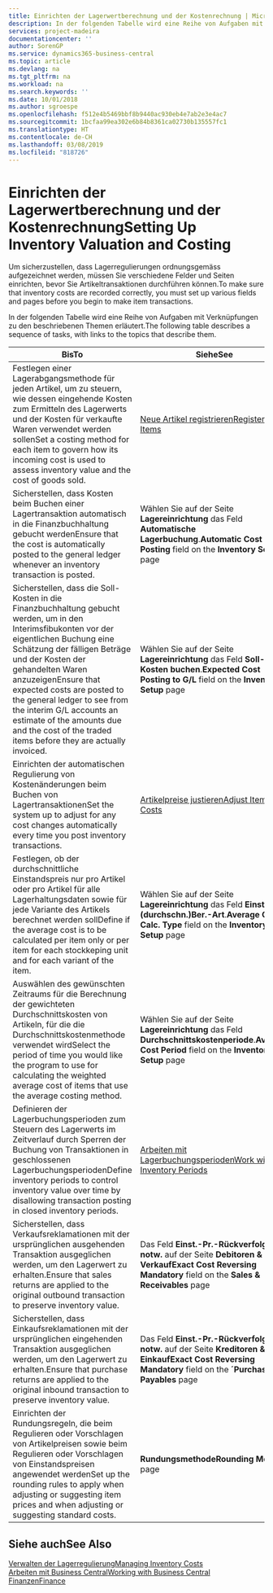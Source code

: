 ```yaml
---
title: Einrichten der Lagerwertberechnung und der Kostenrechnung | Microsoft Docs
description: In der folgenden Tabelle wird eine Reihe von Aufgaben mit Verknüpfungen zu den beschriebenen Themen erläutert.
services: project-madeira
documentationcenter: ''
author: SorenGP
ms.service: dynamics365-business-central
ms.topic: article
ms.devlang: na
ms.tgt_pltfrm: na
ms.workload: na
ms.search.keywords: ''
ms.date: 10/01/2018
ms.author: sgroespe
ms.openlocfilehash: f512e4b5469bbf8b9440ac930eb4e7ab2e3e4ac7
ms.sourcegitcommit: 1bcfaa99ea302e6b84b8361ca02730b135557fc1
ms.translationtype: HT
ms.contentlocale: de-CH
ms.lasthandoff: 03/08/2019
ms.locfileid: "818726"
---
```

# <a name="setting-up-inventory-valuation-and-costing"></a><span data-ttu-id="aabb2-103">Einrichten der Lagerwertberechnung und der Kostenrechnung</span><span class="sxs-lookup"><span data-stu-id="aabb2-103">Setting Up Inventory Valuation and Costing</span></span>
<span data-ttu-id="aabb2-104">Um sicherzustellen, dass Lagerregulierungen ordnungsgemäss aufgezeichnet werden, müssen Sie verschiedene Felder und Seiten einrichten, bevor Sie Artikeltransaktionen durchführen können.</span><span class="sxs-lookup"><span data-stu-id="aabb2-104">To make sure that inventory costs are recorded correctly, you must set up various fields and pages before you begin to make item transactions.</span></span>

<span data-ttu-id="aabb2-105">In der folgenden Tabelle wird eine Reihe von Aufgaben mit Verknüpfungen zu den beschriebenen Themen erläutert.</span><span class="sxs-lookup"><span data-stu-id="aabb2-105">The following table describes a sequence of tasks, with links to the topics that describe them.</span></span>

|<span data-ttu-id="aabb2-106">**Bis**</span><span class="sxs-lookup"><span data-stu-id="aabb2-106">**To**</span></span>|<span data-ttu-id="aabb2-107">**Siehe**</span><span class="sxs-lookup"><span data-stu-id="aabb2-107">**See**</span></span>|  
|------------|-------------|  
|<span data-ttu-id="aabb2-108">Festlegen einer Lagerabgangsmethode für jeden Artikel, um zu steuern, wie dessen eingehende Kosten zum Ermitteln des Lagerwerts und der Kosten für verkaufte Waren verwendet werden sollen</span><span class="sxs-lookup"><span data-stu-id="aabb2-108">Set a costing method for each item to govern how its incoming cost is used to assess inventory value and the cost of goods sold.</span></span>|[<span data-ttu-id="aabb2-109">Neue Artikel registrieren</span><span class="sxs-lookup"><span data-stu-id="aabb2-109">Register New Items</span></span>](inventory-how-register-new-items.md)|  
|<span data-ttu-id="aabb2-110">Sicherstellen, dass Kosten beim Buchen einer Lagertransaktion automatisch in die Finanzbuchhaltung gebucht werden</span><span class="sxs-lookup"><span data-stu-id="aabb2-110">Ensure that the cost is automatically posted to the general ledger whenever an inventory transaction is posted.</span></span>|<span data-ttu-id="aabb2-111">Wählen Sie auf der Seite **Lagereinrichtung** das Feld **Automatische Lagerbuchung**.</span><span class="sxs-lookup"><span data-stu-id="aabb2-111">**Automatic Cost Posting** field on the **Inventory Setup** page</span></span>|  
|<span data-ttu-id="aabb2-112">Sicherstellen, dass die Soll-Kosten in die Finanzbuchhaltung gebucht werden, um in den Interimsfibukonten vor der eigentlichen Buchung eine Schätzung der fälligen Beträge und der Kosten der gehandelten Waren anzuzeigen</span><span class="sxs-lookup"><span data-stu-id="aabb2-112">Ensure that expected costs are posted to the general ledger to see from the interim G/L accounts an estimate of the amounts due and the cost of the traded items before they are actually invoiced.</span></span>|<span data-ttu-id="aabb2-113">Wählen Sie auf der Seite **Lagereinrichtung** das Feld **Soll-Kosten buchen**.</span><span class="sxs-lookup"><span data-stu-id="aabb2-113">**Expected Cost Posting to G/L** field on the **Inventory Setup** page</span></span>|  
|<span data-ttu-id="aabb2-114">Einrichten der automatischen Regulierung von Kostenänderungen beim Buchen von Lagertransaktionen</span><span class="sxs-lookup"><span data-stu-id="aabb2-114">Set the system up to adjust for any cost changes automatically every time you post inventory transactions.</span></span>|[<span data-ttu-id="aabb2-115">Artikelpreise justieren</span><span class="sxs-lookup"><span data-stu-id="aabb2-115">Adjust Item Costs</span></span>](inventory-how-adjust-item-costs.md)|  
|<span data-ttu-id="aabb2-116">Festlegen, ob der durchschnittliche Einstandspreis nur pro Artikel oder pro Artikel für alle Lagerhaltungsdaten sowie für jede Variante des Artikels berechnet werden soll</span><span class="sxs-lookup"><span data-stu-id="aabb2-116">Define if the average cost is to be calculated per item only or per item for each stockkeping unit and for each variant of the item.</span></span>|<span data-ttu-id="aabb2-117">Wählen Sie auf der Seite **Lagereinrichtung** das Feld **Einst.-Pr.(durchschn.)Ber.-Art**.</span><span class="sxs-lookup"><span data-stu-id="aabb2-117">**Average Cost Calc. Type** field on the **Inventory Setup** page</span></span>|  
|<span data-ttu-id="aabb2-118">Auswählen des gewünschten Zeitraums für die Berechnung der gewichteten Durchschnittskosten von Artikeln, für die die Durchschnittskostenmethode verwendet wird</span><span class="sxs-lookup"><span data-stu-id="aabb2-118">Select the period of time you would like the program to use for calculating the weighted average cost of items that use the average costing method.</span></span>|<span data-ttu-id="aabb2-119">Wählen Sie auf der Seite **Lagereinrichtung** das Feld **Durchschnittskostenperiode**.</span><span class="sxs-lookup"><span data-stu-id="aabb2-119">**Average Cost Period** field on the **Inventory Setup** page</span></span>|  
|<span data-ttu-id="aabb2-120">Definieren der Lagerbuchungsperioden zum Steuern des Lagerwerts im Zeitverlauf durch Sperren der Buchung von Transaktionen in geschlossenen Lagerbuchungsperioden</span><span class="sxs-lookup"><span data-stu-id="aabb2-120">Define inventory periods to control inventory value over time by disallowing transaction posting in closed inventory periods.</span></span>|[<span data-ttu-id="aabb2-121">Arbeiten mit Lagerbuchungsperioden</span><span class="sxs-lookup"><span data-stu-id="aabb2-121">Work with Inventory Periods</span></span>](finance-how-to-work-with-inventory-periods.md)|  
|<span data-ttu-id="aabb2-122">Sicherstellen, dass Verkaufsreklamationen mit der ursprünglichen ausgehenden Transaktion ausgeglichen werden, um den Lagerwert zu erhalten.</span><span class="sxs-lookup"><span data-stu-id="aabb2-122">Ensure that sales returns are applied to the original outbound transaction to preserve inventory value.</span></span>|<span data-ttu-id="aabb2-123">Das Feld **Einst.-Pr.-Rückverfolg. notw.** auf der Seite **Debitoren & Verkauf**</span><span class="sxs-lookup"><span data-stu-id="aabb2-123">**Exact Cost Reversing Mandatory** field on the **Sales & Receivables** page</span></span>|  
|<span data-ttu-id="aabb2-124">Sicherstellen, dass Einkaufsreklamationen mit der ursprünglichen eingehenden Transaktion ausgeglichen werden, um den Lagerwert zu erhalten.</span><span class="sxs-lookup"><span data-stu-id="aabb2-124">Ensure that purchase returns are applied to the original inbound transaction to preserve inventory value.</span></span>|<span data-ttu-id="aabb2-125">Das Feld **Einst.-Pr.-Rückverfolg. notw.** auf der Seite **Kreditoren & Einkauf**</span><span class="sxs-lookup"><span data-stu-id="aabb2-125">**Exact Cost Reversing Mandatory** field on the **´Purchases & Payables** page</span></span>|
|<span data-ttu-id="aabb2-126">Einrichten der Rundungsregeln, die beim Regulieren oder Vorschlagen von Artikelpreisen sowie beim Regulieren oder Vorschlagen von Einstandspreisen angewendet werden</span><span class="sxs-lookup"><span data-stu-id="aabb2-126">Set up the rounding rules to apply when adjusting or suggesting item prices and when adjusting or suggesting standard costs.</span></span>|<span data-ttu-id="aabb2-127">**Rundungsmethode**</span><span class="sxs-lookup"><span data-stu-id="aabb2-127">**Rounding Method** page</span></span>|  

## <a name="see-also"></a><span data-ttu-id="aabb2-128">Siehe auch</span><span class="sxs-lookup"><span data-stu-id="aabb2-128">See Also</span></span>  
[<span data-ttu-id="aabb2-129">Verwalten der Lagerregulierung</span><span class="sxs-lookup"><span data-stu-id="aabb2-129">Managing Inventory Costs</span></span>](finance-manage-inventory-costs.md)  
[<span data-ttu-id="aabb2-130">Arbeiten mit  Business Central</span><span class="sxs-lookup"><span data-stu-id="aabb2-130">Working with Business Central</span></span>](ui-work-product.md)  
[<span data-ttu-id="aabb2-131">Finanzen</span><span class="sxs-lookup"><span data-stu-id="aabb2-131">Finance</span></span>](finance.md)  
